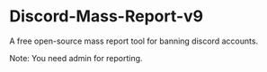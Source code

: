 # Discord-Mass-Report-v9
A free open-source mass report tool for banning discord accounts. 

Note: You need admin for reporting.
